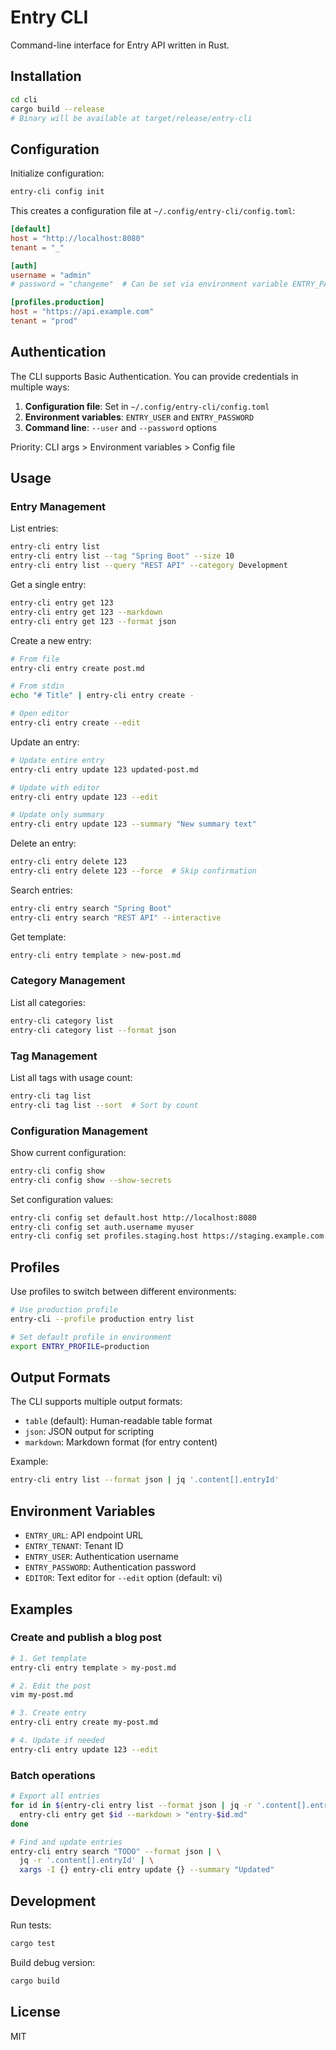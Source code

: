 # Entry CLI

Command-line interface for Entry API written in Rust.

## Installation

```bash
cd cli
cargo build --release
# Binary will be available at target/release/entry-cli
```

## Configuration

Initialize configuration:
```bash
entry-cli config init
```

This creates a configuration file at `~/.config/entry-cli/config.toml`:

```toml
[default]
host = "http://localhost:8080"
tenant = "_"

[auth]
username = "admin"
# password = "changeme"  # Can be set via environment variable ENTRY_PASSWORD

[profiles.production]
host = "https://api.example.com"
tenant = "prod"
```

## Authentication

The CLI supports Basic Authentication. You can provide credentials in multiple ways:

1. **Configuration file**: Set in `~/.config/entry-cli/config.toml`
2. **Environment variables**: `ENTRY_USER` and `ENTRY_PASSWORD`
3. **Command line**: `--user` and `--password` options

Priority: CLI args > Environment variables > Config file

## Usage

### Entry Management

List entries:
```bash
entry-cli entry list
entry-cli entry list --tag "Spring Boot" --size 10
entry-cli entry list --query "REST API" --category Development
```

Get a single entry:
```bash
entry-cli entry get 123
entry-cli entry get 123 --markdown
entry-cli entry get 123 --format json
```

Create a new entry:
```bash
# From file
entry-cli entry create post.md

# From stdin
echo "# Title" | entry-cli entry create -

# Open editor
entry-cli entry create --edit
```

Update an entry:
```bash
# Update entire entry
entry-cli entry update 123 updated-post.md

# Update with editor
entry-cli entry update 123 --edit

# Update only summary
entry-cli entry update 123 --summary "New summary text"
```

Delete an entry:
```bash
entry-cli entry delete 123
entry-cli entry delete 123 --force  # Skip confirmation
```

Search entries:
```bash
entry-cli entry search "Spring Boot"
entry-cli entry search "REST API" --interactive
```

Get template:
```bash
entry-cli entry template > new-post.md
```

### Category Management

List all categories:
```bash
entry-cli category list
entry-cli category list --format json
```

### Tag Management

List all tags with usage count:
```bash
entry-cli tag list
entry-cli tag list --sort  # Sort by count
```

### Configuration Management

Show current configuration:
```bash
entry-cli config show
entry-cli config show --show-secrets
```

Set configuration values:
```bash
entry-cli config set default.host http://localhost:8080
entry-cli config set auth.username myuser
entry-cli config set profiles.staging.host https://staging.example.com
```

## Profiles

Use profiles to switch between different environments:

```bash
# Use production profile
entry-cli --profile production entry list

# Set default profile in environment
export ENTRY_PROFILE=production
```

## Output Formats

The CLI supports multiple output formats:
- `table` (default): Human-readable table format
- `json`: JSON output for scripting
- `markdown`: Markdown format (for entry content)

Example:
```bash
entry-cli entry list --format json | jq '.content[].entryId'
```

## Environment Variables

- `ENTRY_URL`: API endpoint URL
- `ENTRY_TENANT`: Tenant ID
- `ENTRY_USER`: Authentication username  
- `ENTRY_PASSWORD`: Authentication password
- `EDITOR`: Text editor for `--edit` option (default: vi)

## Examples

### Create and publish a blog post
```bash
# 1. Get template
entry-cli entry template > my-post.md

# 2. Edit the post
vim my-post.md

# 3. Create entry
entry-cli entry create my-post.md

# 4. Update if needed
entry-cli entry update 123 --edit
```

### Batch operations
```bash
# Export all entries
for id in $(entry-cli entry list --format json | jq -r '.content[].entryId'); do
  entry-cli entry get $id --markdown > "entry-$id.md"
done

# Find and update entries
entry-cli entry search "TODO" --format json | \
  jq -r '.content[].entryId' | \
  xargs -I {} entry-cli entry update {} --summary "Updated"
```

## Development

Run tests:
```bash
cargo test
```

Build debug version:
```bash
cargo build
```

## License

MIT